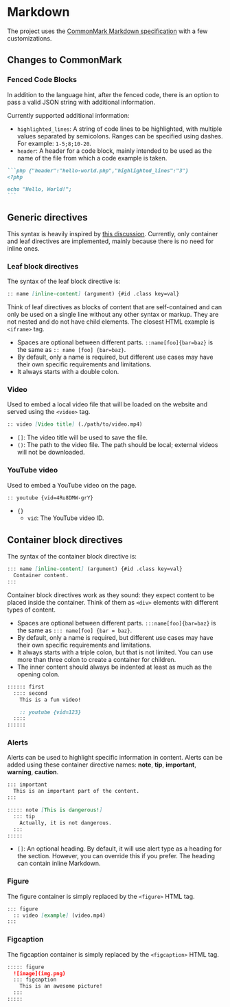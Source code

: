 # Markdown

The project uses the [CommonMark Markdown specification][common-mark] with a few
customizations.

## Changes to CommonMark

### Fenced Code Blocks

In addition to the language hint, after the fenced code, there is an option to
pass a valid JSON string with additional information.

Currently supported additional information:

- `highlighted_lines`: A string of code lines to be highlighted, with multiple
  values separated by semicolons. Ranges can be specified using dashes. For
  example: `1-5;8;10-20`.
- `header`: A header for a code block, mainly intended to be used as the name of
  the file from which a code example is taken.

````markdown
```php {"header":"hello-world.php","highlighted_lines":"3"}
<?php

echo "Hello, World!";
```
````

## Generic directives

This syntax is heavily inspired by [this discussion][generic-directives]. 
Currently, only container and leaf directives are implemented, mainly because
there is no need for inline ones.

### Leaf block directives

The syntax of the leaf block directive is:

```markdown
:: name [inline-content] (argument) {#id .class key=val}
```

Think of leaf directives as blocks of content that are self-contained and can
only be used on a single line without any other syntax or markup. They are not
nested and do not have child elements. The closest HTML example is `<iframe>`
tag.

- Spaces are optional between different parts. `::name[foo]{bar=baz}` is the
  same as `:: name [foo] {bar=baz}`.
- By default, only a name is required, but different use cases may have their
  own specific requirements and limitations.
- It always starts with a double colon.

### Video

Used to embed a local video file that will be loaded on the website and served
using the `<video>` tag.

```markdown
:: video [Video title] (./path/to/video.mp4)
```

- `[]`: The video title will be used to save the file.
- `()`: The path to the video file. The path should be local; external videos
  will not be downloaded.

### YouTube video

Used to embed a YouTube video on the page.

```markdown
:: youtube {vid=4Ru8DMW-grY}
```

- `{}`
  - `vid`: The YouTube video ID.

## Container block directives

The syntax of the container block directive is:

```markdown
::: name [inline-content] (argument) {#id .class key=val}
  Container content.
:::
```

Container block directives work as they sound: they expect content to be placed
inside the container. Think of them as `<div>` elements with different types of
content.

- Spaces are optional between different parts. `:::name[foo]{bar=baz}` is the
  same as `::: name[foo] {bar = baz}`.
- By default, only a name is required, but different use cases may have their
  own specific requirements and limitations.
- It always starts with a triple colon, but that is not limited. You can use
  more than three colon to create a container for children.
- The inner content should always be indented at least as much as the opening
  colon.

```markdown
:::::: first
  :::: second
    This is a fun video!

    :: youtube {vid=123}
  ::::
::::::
```

### Alerts

Alerts can be used to highlight specific information in content. Alerts can be
added using these container directive names: **note**, **tip**, **important**,
**warning**, **caution**.

```markdown
::: important
  This is an important part of the content.
:::

::::: note [This is dangerous!]
  ::: tip
    Actually, it is not dangerous.
  :::
:::::
```

- `[]`: An optional heading. By default, it will use alert type as a heading for
  the section. However, you can override this if you prefer. The heading can
  contain inline Markdown.

### Figure

The figure container is simply replaced by the `<figure>` HTML tag.

```markdown
::: figure
  :: video [example] (video.mp4)
:::
```

### Figcaption

The figcaption container is simply replaced by the `<figcaption>` HTML tag.

```markdown
::::: figure
  ![image](img.png)
  ::: figcaption
    This is an awesome picture!
  :::
:::::
```

[common-mark]: https://commonmark.org/
[generic-directives]: https://talk.commonmark.org/t/generic-directives-plugins-syntax/444

